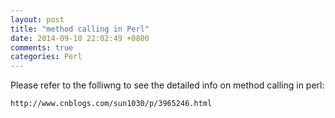 ```yaml
---
layout: post
title: "method calling in Perl"
date: 2014-09-10 22:02:49 +0800
comments: true
categories: Perl
---
```

Please refer to the folliwng to see the detailed info on method calling in perl:  

```html
http://www.cnblogs.com/sun1030/p/3965246.html
```